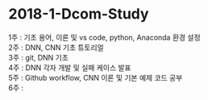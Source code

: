 # 2018-1-Dcom-Study

1주 : 기초 용어, 이론 및 vs code, python, Anaconda 환경 설정<br> 
2주 : DNN, CNN 기초 튜토리얼 <br>
3주 : git, DNN 기초<br>
4주 : DNN 각자 개발 및 실패 케이스 발표<br>
5주 : Github workflow, CNN 이론 및 기본 예제 코드 공부<br>
6주 : <br>
